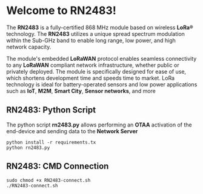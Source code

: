 # Welcome to RN2483!

The **RN2483** is a fully-certified 868 MHz module based on wireless **LoRa®** technology. The **RN2483** utilizes a unique spread spectrum modulation within the Sub-GHz band to enable long range, low power, and high network capacity.

The module's embedded **LoRaWAN** protocol enables seamless connectivity to any **LoRaWAN** compliant network infrastructure, whether public or privately deployed. The module is specifically designed for ease of use, which shortens development time and speeds time to market. LoRa technology is ideal for battery-operated sensors and low power applications such as **IoT**, **M2M**, **Smart City**, **Sensor networks**, and more


## RN2483: Python Script

The python script **rn2483.py** allows performing an **OTAA** activation of the end-device and sending data to the **Network Server**

    python install -r requirements.tx
    python rn2483.py

## RN2483: CMD Connection

    sudo chmod +x RN2483-connect.sh
    ./RN2483-connect.sh
